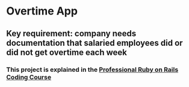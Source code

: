 # Overtime App

## Key requirement: company needs documentation that salaried employees did or did not get overtime each week

### This project is explained in the [Professional Ruby on Rails Coding Course](https://www.udemy.com/professional-ruby-on-rails-coding-course/)

